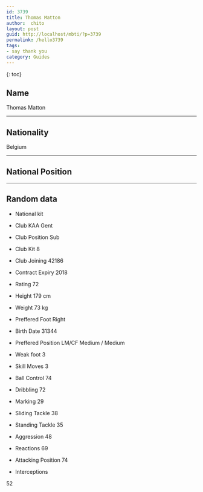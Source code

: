 ```yaml
---
id: 3739
title: Thomas Matton
author:  chito 
layout: post
guid: http://localhost/mbti/?p=3739
permalink: /hello3739
tags:
- say thank you
category: Guides
---
```



{: toc}


## Name  
Thomas Matton 

* * *

## Nationality  
Belgium 

* * *

## National Position 

* * *

## Random data 

  * National kit 
  * Club 
KAA Gent 

  * Club Position 
Sub 

  * Club Kit 
8 

  * Club Joining 
42186 

  * Contract Expiry 
2018 

  * Rating 
72 

  * Height 
179 cm 

  * Weight 
73 kg 

  * Preffered Foot 
Right 

  * Birth Date 
31344 

  * Preffered Position 
LM/CF Medium / Medium 

  * Weak foot 
3 

  * Skill Moves 
3 

  * Ball Control 
74 

  * Dribbling 
72 

  * Marking 
29 

  * Sliding Tackle 
38 

  * Standing Tackle 
35 

  * Aggression 
48 

  * Reactions 
69 

  * Attacking Position 
74 

  * Interceptions 

52</ul>